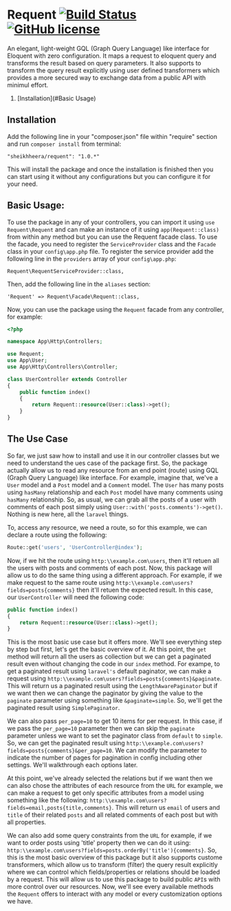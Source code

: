# Requent [![Build Status](https://travis-ci.org/heera/requent.svg?branch=master)](https://travis-ci.org/heera/requent) [![GitHub license](https://img.shields.io/badge/license-MIT-blue.svg)](https://raw.githubusercontent.com/heera/requent/master/LICENSE)

An elegant, light-weight GQL (Graph Query Language) like interface for Eloquent with zero configuration. It maps a request to eloquent query and transforms the result based on query parameters. It also supports to transform the query result explicitly using user defined transformers which provides a more secured way to exchange data from a public API with minimul effort.

1. [Installation](#Basic Usage)

## Installation

Add the following line in your "composer.json" file within "require" section and run `composer install` from terminal:

    "sheikhheera/requent": "1.0.*"

This will install the package and once the installation is finished then you can start using it without any configurations but you can configure it for your need.

## Basic Usage:

To use the package in any of your controllers, you can import it using `use Requent\Requent` and can make an instance of it using `app(Requent::class)` from within any method but you can use the Requent facade class. To use the facade, you need to register the `ServiceProvider` class and the `Facade` class in your `config\app.php` file. To register the service provider add the following line in the `providers` array of your `config\app.php`:

    Requent\RequentServiceProvider::class,
    
Then, add the following line in the `aliases` section:

    'Requent' => Requent\Facade\Requent::class,
    
Now, you can use the package using the `Requent` facade from any controller, for example:

```php
<?php

namespace App\Http\Controllers;

use Requent;
use App\User;
use App\Http\Controllers\Controller;

class UserController extends Controller
{
    public function index()
    {
        return Requent::resource(User::class)->get();
    }
}
```

## The Use Case

So far, we just saw how to install and use it in our controller classes but we need to understand the ues case of the package first. So, the package actually allow us to read any resource from an end point (route) using GQL (Graph Query Language) like interface. For example, imagine that, we've a `User` model and a `Post` model and a `Comment` model. The `User` has many posts using `hasMany` relationship and each `Post` model have many comments using `hasMany` relationship. So, as usual, we can grab all the posts of a user with comments of each post simply using `User::with('posts.comments')->get()`. Nothing is new here, all the `laravel` things.

To, access any resource, we need a route, so for this example, we can declare a route using the following:
```php
Route::get('users', 'UserController@index');
````

Now, if we hit the route using `http:\\example.com\users`, then it'll retuen all the users with posts and comments of each post. Now, this package will allow us to do the same thing using a different approach. For example, if we make request to the same route using `http:\\example.com\users?fields=posts{comments}` then it'll retuen the expected result. In this case, our `UserController` will need the following code:

```php
public function index()
{
    return Requent::resource(User::class)->get();
}
```

This is the most basic use case but it offers more. We'll see everything step by step but first, let's get the basic overview of it. At this point, the `get` method will return all the users as collection but we can get a paginated result even without changing the code in our `index` method. For exampe, to get a paginated result using `laravel's` default paginator, we can make a request using `http:\\example.com\users?fields=posts{comments}&paginate`. This will return us a paginated result using the `LengthAwarePaginator` but if we want then we can change the paginator by giving the value to the `paginate` parameter using something like `&paginate=simple`. So, we'll get the paginated result using `SimplePaginator`.

We can also pass `per_page=10` to get 10 items for per request. In this case, if we pass the `per_page=10` parameter then we can skip the `paginate` parameter unless we want to set the paginator class from `default` to `simple`. So, we can get the paginated result using `http:\\example.com\users?fields=posts{comments}&per_page=10`. We can modify the parameter to indicate the number of pages for pagination in config including other settings. We'll walkthrough each options later.

At this point, we've already selected the relations but if we want then we can also chose the attributes of each resource from the `URL` for example, we can make a request to get only specific attributes from a model using something like the following: `http:\\example.com\users?fields=email,posts{title,comments}`. This will return us `email` of users and `title` of their related `posts` and all related comments of each post but with all properties.

We can also add some query constraints from the `URL` for example, if we want to order posts using 'title' property then we can do it using: `http:\\example.com\users?fields=posts.orderBy('title'){comments}`. So, this is the most basic overview of this package but it also supports custome transformers, which allow us to transform (filter) the query result explicitly where we can control which fields/properties or relations should be loaded by a request. This will allow us to use this package to build public `API`s with more control over our resources. Now, we'll see every available methods the `Requent` offers to interact with any model or every customization options we have.
